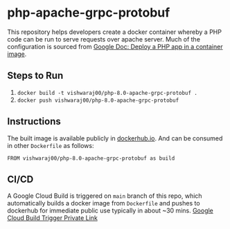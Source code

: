 # php-apache-grpc-protobuf
This repository helps developers create a docker container whereby a PHP code can be run to serve requests over apache server. Much of the configuration is sourced from [Google Doc: Deploy a PHP app in a container image](https://cloud.google.com/run/docs/quickstarts/build-and-deploy/deploy-php-service).

## Steps to Run

1. `docker build -t vishwaraj00/php-8.0-apache-grpc-protobuf .`
2. `docker push vishwaraj00/php-8.0-apache-grpc-protobuf`

## Instructions

The built image is available publicly in [dockerhub.io](https://hub.docker.com/repository/docker/vishwaraj00/php-8.0-apache-grpc-protobuf).
And can be consumed in other `Dockerfile` as follows:

```
FROM vishwaraj00/php-8.0-apache-grpc-protobuf as build
```

## CI/CD

A Google Cloud Build is triggered on `main` branch of this repo, which automatically builds a docker image from `Dockerfile` and pushes to dockerhub for immediate public use typically in about ~30 mins. [Google Cloud Build Trigger Private Link](https://console.cloud.google.com/cloud-build/triggers/edit/cf4c7004-3cf2-46fc-a594-8c21e02a9704?project=968036764985)

